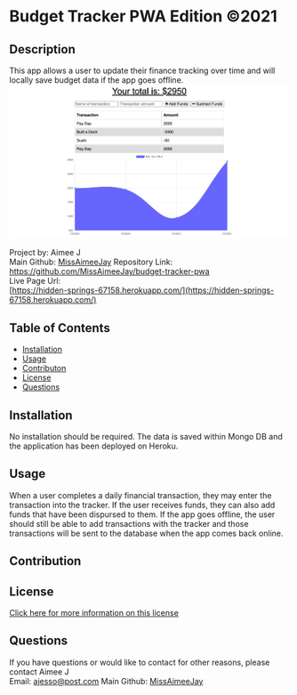 # Budget Tracker PWA Edition ©2021 

## Description
This app allows a user to update their finance tracking over time and will locally save budget data if the app goes offline.
![Screenshot](./public/images/BudgetScreenshot.png)

Project by: Aimee J  
Main Github: [MissAimeeJay](https://github.com/MissAimeeJay)
Repository Link: https://github.com/MissAimeeJay/budget-tracker-pwa  
Live Page Url:  
[https://hidden-springs-67158.herokuapp.com/](https://hidden-springs-67158.herokuapp.com/)

## Table of Contents

* [Installation](#installation)
* [Usage](#usage)
* [Contributon](#credits)
* [License](#license)
* [Questions](#questions)

## Installation
No installation should be required.  The data is saved within Mongo DB and the application has been deployed on Heroku.

## Usage 
When a user completes a daily financial transaction, they may enter the transaction into the tracker.  If the user receives funds, they can also add funds that have been dispursed to them.  If the app goes offline, the user should still be able to add transactions with the tracker and those transactions will be sent to the database when the app comes back online.

## Contribution
  
[]()

## License

[Click here for more information on this license](https://choosealicense.com/licenses/unlicense)

## Questions
If you have questions or would like to contact for other reasons, please contact
Aimee J  
Email: ajesso@post.com
Main Github: [MissAimeeJay](https://github.com/MissAimeeJay)